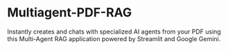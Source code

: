 # Multiagent-PDF-RAG
Instantly creates and chats with specialized AI agents from your PDF using this Multi-Agent RAG application powered by Streamlit and Google Gemini.
